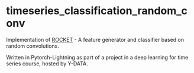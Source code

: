 # timeseries_classification_random_conv

Implementation of [ROCKET](https://arxiv.org/abs/1910.13051) - A feature generator and classifier based on random convolutions.

Written in Pytorch-Lightning as part of a project in a deep learning for time series course, hosted by Y-DATA.
